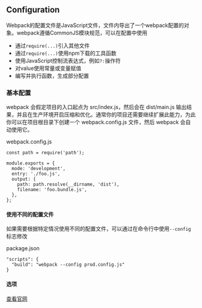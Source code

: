 ## Configuration
Webpack的配置文件是JavaScript文件，文件内导出了一个webpack配置的对象。webpack遵循CommonJS模块规范，可以在配置中使用
- 通过`require(...)`引入其他文件
- 通过`require(...)`使用npm下载的工具函数
- 使用JavaScript控制流表达式，例如`?:`操作符
- 对value使用常量或变量赋值
- 编写并执行函数，生成部分配置

### 基本配置
webpack 会假定项目的入口起点为 src/index.js，然后会在 dist/main.js 输出结果，并且在生产环境开启压缩和优化。通常你的项目还需要继续扩展此能力，为此你可以在项目根目录下创建一个 webpack.config.js 文件，然后 webpack 会自动使用它。

webpack.config.js
```
const path = require('path');

module.exports = {
  mode: 'development',
  entry: './foo.js',
  output: {
    path: path.resolve(__dirname, 'dist'),
    filename: 'foo.bundle.js',
  },
};
```
#### 使用不同的配置文件
如果需要根据特定情况使用不同的配置文件，可以通过在命令行中使用`--config`标志修改

package.json
```
"scripts": {
  "build": "webpack --config prod.config.js"
}
```
#### 选项
[查看官网](https://webpack.docschina.org/configuration/#options****)

